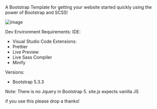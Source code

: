 A Bootstrap Template for getting your website started quickly using the power of Bootstrap and SCSS!

![image](https://github.com/user-attachments/assets/8122deb8-6265-4aa8-b43b-10fb088e1bce)


Dev Environment Requirements:
IDE:
  - Visual Studio Code
Extensions:
  - Prettier
  - Live Preview
  - Live Sass Compiler
  - Minify

Versions:
  - Bootstrap 5.3.3

Note: There is no Jquery in Bootstrap 5. site.js expects vanilla JS

if you use this please drop a thanks!
